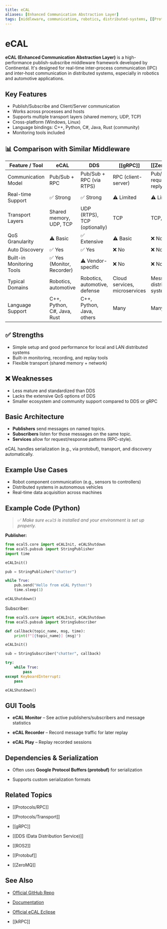 ```yaml
---
title: eCAL
aliases: [Enhanced Communication Abstraction Layer]
tags: [middleware, communication, robotics, distributed-systems, [[Protocols/Transport]], [[RPC]]]
---
```


# eCAL

**eCAL (Enhanced Communication Abstraction Layer)** is a high-performance publish-subscribe middleware framework developed by Continental. It's designed for real-time inter-process communication (IPC) and inter-host communication in distributed systems, especially in robotics and automotive applications.

## Key Features

- Publish/Subscribe and Client/Server communication
- Works across processes and hosts
- Supports multiple transport layers (shared memory, UDP, TCP)
- Cross-platform (Windows, Linux)
- Language bindings: C++, Python, C#, Java, Rust (community)
- Monitoring tools included

## 📊 Comparison with Similar Middleware

| Feature / Tool          | eCAL                          | DDS                           | [[gRPC]]                     | [[ZeroMQ]]                    |
|-------------------------|------------------------------|-------------------------------|------------------------------|-------------------------------|
| Communication Model      | Pub/Sub + RPC                 | Pub/Sub + RPC (via RTPS)       | RPC (client-server)           | Pub/Sub + request-reply        |
| Real-time Support         | ✅ Strong                     | ✅ Strong                      | ⚠️ Limited                    | ⚠️ Limited                     |
| Transport Layers          | Shared memory, UDP, TCP       | UDP (RTPS), TCP (optionally)   | TCP                           | TCP, IPC                       |
| QoS Granularity           | ⚠️ Basic                      | ✅ Extensive                   | ⚠️ Basic                      | ❌ None                        |
| Auto Discovery            | ✅ Yes                         | ✅ Yes                          | ❌ No                          | ❌ No                          |
| Built-in Monitoring Tools | ✅ Yes (Monitor, Recorder)     | ⚠️ Vendor-specific             | ❌ No                          | ❌ No                          |
| Typical Domains           | Robotics, automotive          | Robotics, automotive, defense  | Cloud services, microservices | Messaging, distributed systems |
| Language Support          | C++, Python, C#, Java, Rust   | C++, Python, Java, others      | Many                          | Many                           |

## ✅ Strengths

- Simple setup and good performance for local and LAN distributed systems
- Built-in monitoring, recording, and replay tools
- Flexible transport (shared memory + network)

## ❌ Weaknesses

- Less mature and standardized than DDS
- Lacks the extensive QoS options of DDS
- Smaller ecosystem and community support compared to DDS or gRPC

## Basic Architecture

- **Publishers** send messages on named topics.
- **Subscribers** listen for those messages on the same topic.
- **Services** allow for request/response patterns (RPC-style).

eCAL handles serialization (e.g., via protobuf), transport, and discovery automatically.

## Example Use Cases

- Robot component communication (e.g., sensors to controllers)
- Distributed systems in autonomous vehicles
- Real-time data acquisition across machines

## Example Code (Python)

> ✅ *Make sure `ecal5` is installed and your environment is set up properly.*

**Publisher:**

```python
from ecal5.core import eCALInit, eCALShutdown
from ecal5.pubsub import StringPublisher
import time

eCALInit()

pub = StringPublisher("chatter")

while True:
    pub.send("Hello from eCAL Python!")
    time.sleep(1)

eCALShutdown()
```

Subscriber:

```python
from ecal5.core import eCALInit, eCALShutdown
from ecal5.pubsub import StringSubscriber

def callback(topic_name, msg, time):
    print(f"[{topic_name}] {msg}")

eCALInit()

sub = StringSubscriber("chatter", callback)

try:
    while True:
        pass
except KeyboardInterrupt:
    pass

eCALShutdown()
```

## GUI Tools

- **eCAL Monitor** – See active publishers/subscribers and message statistics
    
- **eCAL Recorder** – Record message traffic for later replay
    
- **eCAL Play** – Replay recorded sessions
    

## Dependencies & Serialization

- Often uses **Google Protocol Buffers (protobuf)** for serialization
    
- Supports custom serialization formats
    

## Related Topics

- [[Protocols/RPC]]
    
- [[Protocols/Transport]]
    
- [[gRPC]]
    
- [[DDS (Data Distribution Service)]]
    
- [[ROS2]]
    
- [[Protobuf]]
    
- [[ZeroMQ]]
    

## See Also

- [Official GitHub Repo](https://github.com/eclipse-ecal/ecal)
    
- [Documentation](https://ecal.io/)

- [Official eCAL Eclipse](https://eclipse-ecal.github.io/ecal/stable/index.html)
    
- [[kRPC]]
